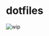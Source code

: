 # dotfiles

![wip](https://github.com/user-attachments/assets/502fb1b0-79e5-457a-b3ff-534c887aff40)
